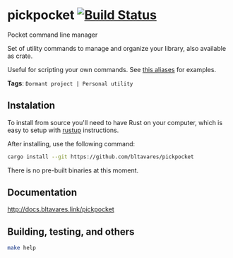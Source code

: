 # pickpocket [![Build Status](https://travis-ci.org/bltavares/pickpocket.svg?branch=master)](https://travis-ci.org/bltavares/pickpocket)

Pocket command line manager

Set of utility commands to manage and organize your library, also available as crate.

Useful for scripting your own commands. See [this aliases](https://github.com/bltavares/dot-files/blob/master/zsh/config/06_pickpocket.zsh) for examples.

**Tags**: `Dormant project | Personal utility`

## Instalation

To install from source you'll need to have Rust on your computer, which is easy to setup with [rustup](https://rustup.rs) instructions.

After installing, use the following command:

```bash
cargo install --git https://github.com/bltavares/pickpocket
```

There is no pre-built binaries at this moment.

## Documentation

http://docs.bltavares.link/pickpocket

## Building, testing, and others

```bash
make help
```
